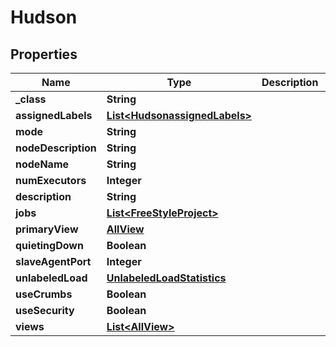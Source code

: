 

# Hudson

## Properties

Name | Type | Description | Notes
------------ | ------------- | ------------- | -------------
**_class** | **String** |  |  [optional]
**assignedLabels** | [**List&lt;HudsonassignedLabels&gt;**](HudsonassignedLabels.md) |  |  [optional]
**mode** | **String** |  |  [optional]
**nodeDescription** | **String** |  |  [optional]
**nodeName** | **String** |  |  [optional]
**numExecutors** | **Integer** |  |  [optional]
**description** | **String** |  |  [optional]
**jobs** | [**List&lt;FreeStyleProject&gt;**](FreeStyleProject.md) |  |  [optional]
**primaryView** | [**AllView**](AllView.md) |  |  [optional]
**quietingDown** | **Boolean** |  |  [optional]
**slaveAgentPort** | **Integer** |  |  [optional]
**unlabeledLoad** | [**UnlabeledLoadStatistics**](UnlabeledLoadStatistics.md) |  |  [optional]
**useCrumbs** | **Boolean** |  |  [optional]
**useSecurity** | **Boolean** |  |  [optional]
**views** | [**List&lt;AllView&gt;**](AllView.md) |  |  [optional]




